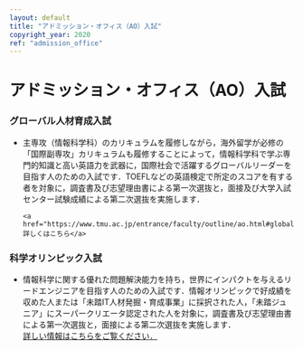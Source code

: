 ```yaml
---
layout: default
title: "アドミッション・オフィス（AO）入試"
copyright_year: 2020
ref: "admission_office"
---
```


<h1 class="nav4">アドミッション・オフィス（AO）入試</h1>

<section>
  <h3>グローバル人材育成入試</h3>

  <ul>
    <li> 主専攻（情報科学科）のカリキュラムを履修しながら，海外留学が必修の「国際副専攻」カリキュラムも履修することによって，情報科学科で学ぶ専門的知識と高い英語力を武器に，国際社会で活躍するグローバルリーダーを目指す人のための入試です．TOEFLなどの英語検定で所定のスコアを有する者を対象に，調査書及び志望理由書による第一次選抜と，面接及び大学入試センター試験成績による第二次選抜を実施します．

    <a href="https://www.tmu.ac.jp/entrance/faculty/outline/ao.html#global">詳しくはこちら</a>
  </ul>


  <h3 id="olympic"> 科学オリンピック入試 </h3>
  <ul>
    <li> 情報科学に関する優れた問題解決能力を持ち，世界にインパクトを与えるリードエンジニアを目指す人のための入試です．情報オリンピックで好成績を収めた人または「未踏IT人材発掘・育成事業」に採択された人，「未踏ジュニア」にスーパークリエータ認定された人を対象に，調査書及び志望理由書による第一次選抜と，面接による第二次選抜を実施します．
    <br>
    <a href="https://www.tmu.ac.jp/entrance/revision/y2021/tayou.html"> 詳しい情報はこちらをご覧ください．</a>
    </li>
  </ul>
</section>
